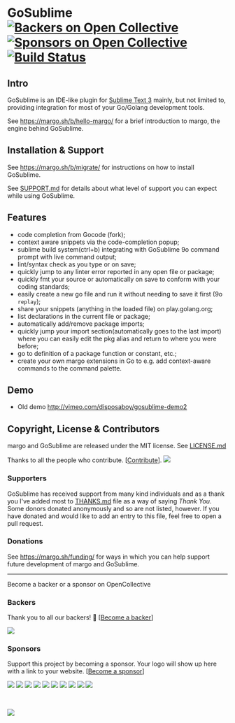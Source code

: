 # GoSublime [![Backers on Open Collective](https://opencollective.com/gosublime/backers/badge.svg)](#backers) [![Sponsors on Open Collective](https://opencollective.com/gosublime/sponsors/badge.svg)](#sponsors) [![Build Status](https://travis-ci.org/DisposaBoy/GoSublime.svg?branch=master)](https://travis-ci.org/DisposaBoy/GoSublime)

## Intro

GoSublime is an IDE-like plugin for [Sublime Text 3](http://www.sublimetext.com/) mainly, but not limited to, providing integration for most of your Go/Golang development tools.

See https://margo.sh/b/hello-margo/ for a brief introduction to margo, the engine behind GoSublime.

## Installation & Support

See https://margo.sh/b/migrate/ for instructions on how to install GoSublime.

See [SUPPORT.md](SUPPORT.md) for details about what level of support you can expect while using GoSublime.

## Features

- code completion from Gocode (fork);
- context aware snippets via the code-completion popup;
- sublime build system(ctrl+b) integrating with GoSublime 9o command prompt with live command output;
- lint/syntax check as you type or on save;
- quickly jump to any linter error reported in any open file or package;
- quickly fmt your source or automatically on save to conform with your coding standards;
- easily create a new go file and run it without needing to save it first (9o `replay`);
- share your snippets (anything in the loaded file) on play.golang.org;
- list declarations in the current file or package;
- automatically add/remove package imports;
- quickly jump your import section(automatically goes to the last import) where you can easily edit the pkg alias and return to where you were before;
- go to definition of a package function or constant, etc.;
- create your own margo extensions in Go to e.g. add context-aware commands to the command palette.

## Demo

- Old demo http://vimeo.com/disposaboy/gosublime-demo2

## Copyright, License & Contributors

margo and GoSublime are released under the MIT license. See [LICENSE.md](LICENSE.md)

Thanks to all the people who contribute. [[Contribute](CONTRIBUTING.md)].
<a href="graphs/contributors"><img src="https://opencollective.com/gosublime/contributors.svg?width=890" /></a>

### Supporters

GoSublime has received support from many kind individuals and as a thank you I've added most to [THANKS.md](THANKS.md) file as a way of saying _Thank You_. Some donors donated anonymously and so are not listed, however. If you have donated and would like to add an entry to this file, feel free to open a pull request.

### Donations

See https://margo.sh/funding/ for ways in which you can help support future development of margo and GoSublime.

<hr/>

Become a backer or a sponsor on OpenCollective

### Backers

Thank you to all our backers! 🙏 [[Become a backer](https://opencollective.com/gosublime#backer)]

<a href="https://opencollective.com/gosublime#backers" target="_blank"><img src="https://opencollective.com/gosublime/backers.svg?width=890"></a>

### Sponsors

Support this project by becoming a sponsor. Your logo will show up here with a link to your website. [[Become a sponsor](https://opencollective.com/gosublime#sponsor)]

<a href="https://opencollective.com/gosublime/sponsor/0/website" target="_blank"><img src="https://opencollective.com/gosublime/sponsor/0/avatar.svg"></a>
<a href="https://opencollective.com/gosublime/sponsor/1/website" target="_blank"><img src="https://opencollective.com/gosublime/sponsor/1/avatar.svg"></a>
<a href="https://opencollective.com/gosublime/sponsor/2/website" target="_blank"><img src="https://opencollective.com/gosublime/sponsor/2/avatar.svg"></a>
<a href="https://opencollective.com/gosublime/sponsor/3/website" target="_blank"><img src="https://opencollective.com/gosublime/sponsor/3/avatar.svg"></a>
<a href="https://opencollective.com/gosublime/sponsor/4/website" target="_blank"><img src="https://opencollective.com/gosublime/sponsor/4/avatar.svg"></a>
<a href="https://opencollective.com/gosublime/sponsor/5/website" target="_blank"><img src="https://opencollective.com/gosublime/sponsor/5/avatar.svg"></a>
<a href="https://opencollective.com/gosublime/sponsor/6/website" target="_blank"><img src="https://opencollective.com/gosublime/sponsor/6/avatar.svg"></a>
<a href="https://opencollective.com/gosublime/sponsor/7/website" target="_blank"><img src="https://opencollective.com/gosublime/sponsor/7/avatar.svg"></a>
<a href="https://opencollective.com/gosublime/sponsor/8/website" target="_blank"><img src="https://opencollective.com/gosublime/sponsor/8/avatar.svg"></a>
<a href="https://opencollective.com/gosublime/sponsor/9/website" target="_blank"><img src="https://opencollective.com/gosublime/sponsor/9/avatar.svg"></a>

<br>

<a href="https://margo.sh/sponsors/0" target="_blank"><img src="https://margo.sh/sponsors/0.svg?2"></a>
